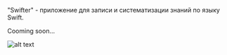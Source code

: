 "Swifter" - приложение для записи и систематизации знаний по языку Swift.

Cooming soon...

![alt text](https://drive.google.com/uc?export=download&confirm=no_antivirus&id=1SgTYiZIeZxC6AMKxFnvY80BEqd28Tsk4)
